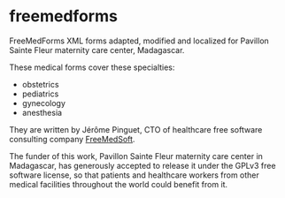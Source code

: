 # freemedforms
FreeMedForms XML forms adapted, modified and localized for Pavillon Sainte Fleur maternity care center, Madagascar.

These medical forms cover these specialties:
  * obstetrics
  * pediatrics
  * gynecology
  * anesthesia

They are written by Jérôme Pinguet, CTO of healthcare free software consulting company [FreeMedSoft](https://freemedsoft.com).

The funder of this work, Pavillon Sainte Fleur maternity care center in Madagascar, has generously accepted to release it under the GPLv3 free software license, so that patients and healthcare workers from other medical facilities throughout the world could benefit from it.
